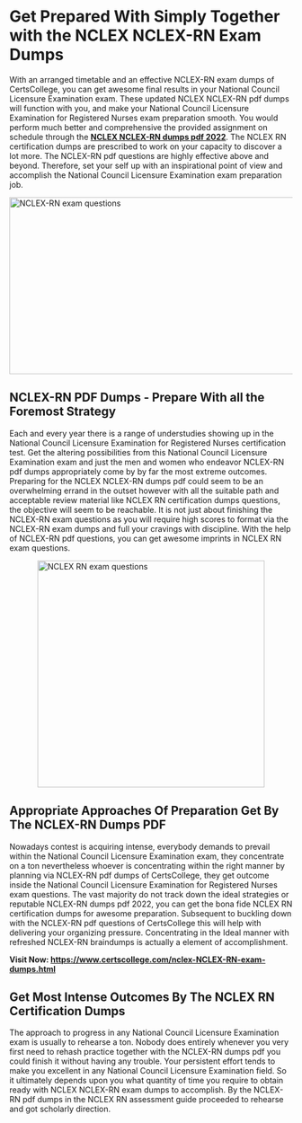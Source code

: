 <h1><strong>Get Prepared With Simply Together with the NCLEX NCLEX-RN Exam Dumps&nbsp;</strong></h1>
<p><span style="font-weight: 400;">With an arranged timetable and an effective  NCLEX-RN exam dumps of CertsCollege, you can get awesome final results in your National Council Licensure Examination exam. These updated NCLEX NCLEX-RN pdf dumps will function with you, and make your National Council Licensure Examination for Registered Nurses exam preparation smooth. You would perform much better and comprehensive the provided assignment on schedule through the <strong><a href="https://www.certscollege.com/nclex-NCLEX-RN-exam-dumps.html">NCLEX NCLEX-RN dumps pdf 2022</a></strong>. The NCLEX RN certification dumps are prescribed to work on your capacity to discover a lot more. The  NCLEX-RN pdf questions are highly effective above and beyond. Therefore, set your self up with an inspirational point of view and accomplish the National Council Licensure Examination exam preparation job.&nbsp;</span></p>
<p><span style="font-weight: 400;"><img style="display: block; margin-left: auto; margin-right: auto;" src="https://i.ibb.co/CPDK3ps/Yellow-and-Blue-Initiative-Blog-Banner.png" alt="NCLEX-RN exam questions" width="559" height="315" /></span></p>
<h2><strong>NCLEX-RN PDF Dumps - Prepare With all the Foremost Strategy</strong></h2>
<p><span style="font-weight: 400;">Each and every year there is a range of understudies showing up in the National Council Licensure Examination for Registered Nurses certification test. Get the altering possibilities from this National Council Licensure Examination exam and just the men and women who endeavor NCLEX-RN pdf dumps appropriately come by by far the most extreme outcomes. Preparing for the NCLEX NCLEX-RN dumps pdf could seem to be an overwhelming errand in the outset however with all the suitable path and acceptable review material like NCLEX RN certification dumps questions, the objective will seem to be reachable. It is not just about finishing the NCLEX-RN exam questions as you will require high scores to format via the NCLEX-RN exam dumps and full your cravings with discipline. With the help of NCLEX-RN pdf questions, you can get awesome imprints in NCLEX RN exam questions.</span></p>
<p><span style="font-weight: 400;"><a href="https://tinyurl.com/5e338zx9"><img style="display: block; margin-left: auto; margin-right: auto;" src="https://i.ibb.co/9tMrhdY/Teacher-Appreciation-Invitation.png" alt="NCLEX RN exam questions " width="404" height="404" /></a></span></p>
<h2><strong>Appropriate Approaches Of Preparation Get By The NCLEX-RN Dumps PDF</strong></h2>
<p><span style="font-weight: 400;">Nowadays contest is acquiring intense, everybody demands to prevail within the National Council Licensure Examination exam, they concentrate on a ton nevertheless whoever is concentrating within the right manner by planning via NCLEX-RN pdf dumps of CertsCollege, they get outcome inside the National Council Licensure Examination for Registered Nurses exam questions. The vast majority do not track down the ideal strategies or reputable NCLEX-RN dumps pdf 2022, you can get the bona fide NCLEX RN certification dumps for awesome preparation. Subsequent to buckling down with the  NCLEX-RN pdf questions of CertsCollege this will help with delivering your organizing pressure. Concentrating in the Ideal manner with refreshed NCLEX-RN braindumps is actually a element of accomplishment.</span></p>
<p><span style="font-weight: 400;"><strong>Visit Now: <a href="https://www.certscollege.com/nclex-NCLEX-RN-exam-dumps.html">https://www.certscollege.com/nclex-NCLEX-RN-exam-dumps.html</a></strong></span></p>
<h2><strong>Get Most Intense Outcomes By The NCLEX RN Certification Dumps</strong></h2>
<p><span style="font-weight: 400;">The approach to progress in any National Council Licensure Examination exam is usually to rehearse a ton. Nobody does entirely whenever you very first need to rehash practice together with the NCLEX-RN dumps pdf you could finish it without having any trouble. Your persistent effort tends to make you excellent in any National Council Licensure Examination field. So it ultimately depends upon you what quantity of time you require to obtain ready with NCLEX NCLEX-RN exam dumps to accomplish. By the NCLEX-RN pdf dumps in the NCLEX RN assessment guide proceeded to rehearse and got scholarly direction.</span></p>

